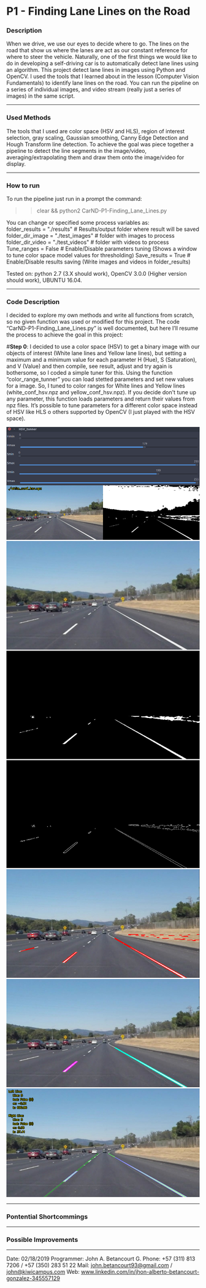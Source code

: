 [image_tuner_window]: ./writeup_files/tuner_window.png "Color space tuner window"
[image_filtering]: ./writeup_files/image_filtered.png "Smoothed Image with bilateral filter"
[image_binary_mask]: ./writeup_files/binary_mask.png "Binary image from color thresholding"
[image_mask_canny]: ./writeup_files/mask_canny.png "Canny edge detection algorithm"
[image_HoughLinesP]: ./writeup_files/HoughLinesP.png "Probabilistic Hough Line algorithm"
[image_HoughLinesP_Heuricstic]: ./writeup_files/HoughLinesP_Heuricstic.png "Hough Lines filtered and assigned with heuristic"
[image_result]: ./writeup_files/result.png "Result of lane lines finding process"

# **P1 - Finding Lane Lines on the Road** 

### Description

When we drive, we use our eyes to decide where to go.  The lines on the road that show us where the lanes are act as our constant reference for where to steer the vehicle.  Naturally, one of the first things we would like to do in developing a self-driving car is to automatically detect lane lines using an algorithm. This project detect lane lines in images using Python and OpenCV.  I used the tools that I learned about in the lesson (Computer Vision Fundamentals) to identify lane lines on the road. You can run the pipeline on a series of individual images, and video stream (really just a series of images) in the same script. 

---

### Used Methods

The tools that I used are color space (HSV and HLS), region of interest selection, gray scaling, Gaussian smoothing, Canny Edge Detection and Hough Transform line detection. To achieve the goal was piece together a pipeline to detect the line segments in the image/video, averaging/extrapolating them and draw them onto the image/video for display. 

---

### How to run
To run the pipeline just run in a prompt the command:

>>clear && python2 CarND-P1-Finding_Lane_Lines.py

You can change or specified some process variables as:	    
	folder_results       = "./results"         # Results/output folder where result will be saved
    	folder_dir_image = "./test_images" # folder with images to process 
    	folder_dir_video  = "./test_videos"  # folder with videos to process 
    	Tune_ranges = False # Enable/Disable parameters tuning (Shows a window to tune color space model values for thresholding)
    	Save_results = True  # Enable/Disable results saving (Write images and videos in folder_results)

Tested on: python 2.7 (3.X should work), OpenCV 3.0.0 (Higher version should work), UBUNTU 16.04.

---

### Code Description

I decided to explore my own methods and write all functions from scratch, so no given function was used or modified for this project. The code “CarND-P1-Finding_Lane_Lines.py” is well documented, but here I’ll resume the process to achieve the goal in this project:

#**Step 0**: I decided to use a color space (HSV) to get a binary image with our objects of interest (White lane lines and Yellow lane lines), but setting a maximum and a minimum value for each parameter H (Hue), S (Saturation), and V (Value) and then compile, see result, adjust and try again is bothersome, so I coded a simple tuner for this. Using the function “color_range_tunner”  you can load stetted parameters and set new values for a image. So, I tuned to color ranges for White lines and Yellow lines (white_conf_hsv.npz and yellow_conf_hsv.npz). If you decide don't tune up any parameter, this function loads parameters and return their values from npz files. It’s possible to tune parameters for a different color space instead of HSV like HLS o others supported by OpenCV (I just played with the HSV space).

![alt text][image_tuner_window]
![alt text][image_filtering]
![alt text][image_binary_mask]
![alt text][image_mask_canny]
![alt text][image_HoughLinesP]
![alt text][image_HoughLinesP_Heuricstic]
![alt text][image_result]

---

### Pontential Shortcommings

---

### Possible Improvements

---

Date: 02/18/2019
Programmer: John A. Betancourt G.
Phone: +57 (311) 813 7206 / +57 (350) 283 51 22
Mail: john.betancourt93@gmail.com / john@kiwicampus.com
Web: www.linkedin.com/in/jhon-alberto-betancourt-gonzalez-345557129





